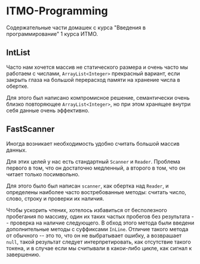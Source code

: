 # ITMO-Programming

Содержательные части домашек с курса "Введения в программирование" 1 курса ИТМО.

## IntList

Часто нам хочется массив не статического размера
и очень часто мы работаем с числами,
`ArrayList<Integer>` прекрасный вариант, 
если закрыть глаза на большой перерасход памяти на хранение числа в обертке.

Для этого был написано компромисное решение,
семантически очень близко повторяющее `ArrayList<Integer>`,
но при этом хранящее внутри себя данные очень эффективно.

## FastScanner

Иногда возникает необходимость удобно считать большой массив данных.

Для этих целей у нас есть стандартный `Scanner` и `Reader`. Проблема первого в том,
что он достаточно медленный, а второго в том, что он читает только посимвольно.

Для этого было был написан `scanner`, как обертка над `Reader`,
и определены наиболее часто востребованные методы:
считать число, слово, строку и проверки их наличия.

Чтобы ускорить чтених, хотелось избавиться от бесполезного пробегания по массиву,
один их таких частых пробегов без результата -- проверка на наличие следующего.
В обход этого метода были введени дополнительные методы с суффиксами `InLine`.
Отличие такого метода от обычного -- это то, что он не выбратывает ошибку,
а возврашает `null`, такой результат следует интерпретировать, как отсутствие такого токена,
и в случае если мы считывали в какои-либо цикле, как сигнал к завершению.
